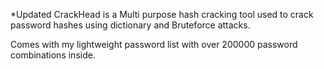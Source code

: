 *Updated 
CrackHead is a Multi purpose hash cracking tool used to crack password hashes using dictionary and Bruteforce attacks.


Comes with my lightweight password list with over 200000 password combinations inside.
